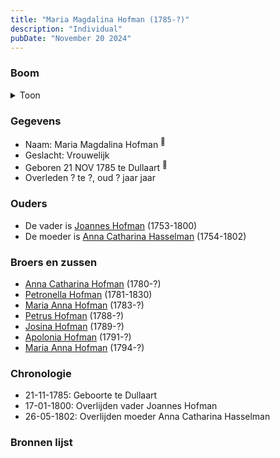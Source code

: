 ```yaml
---
title: "Maria Magdalina Hofman (1785-?)"
description: "Individual"
pubDate: "November 20 2024"
---
```


### Boom
<details><summary>Toon</summary>

![test](https://www.plantuml.com/plantuml/svg/XP9BImD13CVlyoc27Zm9kztMQYbzQOiAhQ8YU2hPdTYEEpkpp4oH8ltkfjlrYTXRIFv9VdaCV40NLeKMFbUcH8S5f9Zb2sTNHfvRRHq4XyPpY4mGIoK9CkKoJJkRYZAieQ0Y9UTtBX_8aGthaiItgfb6x-5D0C38EadkOQcot93ttMw1olHwa8YD44TmMxNoOfTnS6tHi0mkxNE1vW3GmrKKHSq8u72SJ5gJ4LTzUrQavGQwdHJJzJor8MZgz21kjnAuiwI9mZUHprTQpz78UUQizwdb1fKQheSpY4-ZYDkPG4PvJqnLemoDGJZ7i4IdsBfa9-aVK353JKRZP9py3zM4-s3BaiFg9TyFrZY1wV1f2zRu4wpRUIKfbLbijJjfktrMOKqOApw1GwqMox0chUqhesr4lSFZureXQlulHvt9ZYhK51_TfZm-mXGN4dMrXr-NQSBdIVSlen73xEQHUKzRSC738__Z_eNqeRzzbW4PoS_x3W00)
</details>

### Gegevens
- Naam: Maria Magdalina Hofman <sup><a href="../s00063/" style="text-decoration:none" title="Doopinschrijving Maria Magdalina Hofman 21-11-1785">:link:</a></sup>
- Geslacht: Vrouwelijk
- Geboren 21 NOV 1785 te Dullaart <sup><a href="../s00063/" style="text-decoration:none" title="Doopinschrijving Maria Magdalina Hofman 21-11-1785">:link:</a></sup>
- Overleden ? te ?, oud ? jaar jaar 

### Ouders
- De vader is [Joannes Hofman](../i00040/) (1753-1800)
- De moeder is [Anna Catharina Hasselman](../i00041/) (1754-1802)

### Broers en zussen
- [Anna Catharina Hofman](../i00042/) (1780-?)
- [Petronella Hofman](../i00030/) (1781-1830)
- [Maria Anna Hofman](../i00043/) (1783-?)
- [Petrus Hofman](../i00045/) (1788-?)
- [Josina Hofman](../i00046/) (1789-?)
- [Apolonia Hofman](../i00047/) (1791-?)
- [Maria Anna Hofman](../i00048/) (1794-?)

### Chronologie
- 21-11-1785: Geboorte te Dullaart
- 17-01-1800: Overlijden vader Joannes Hofman
- 26-05-1802: Overlijden moeder Anna Catharina Hasselman

### Bronnen lijst